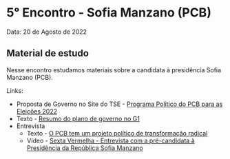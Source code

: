 # 5ᵒ Encontro - Sofia Manzano (PCB)

Data: 20 de Agosto de 2022

## Material de estudo

Nesse encontro estudamos materiais sobre a candidata à presidência Sofia Manzano (PCB).

Links:

- Proposta de Governo no Site do TSE - [Programa Político do PCB para as Eleições 2022](https://divulgacandcontas.tse.jus.br/candidaturas/oficial/2022/BR/BR/544/candidatos/890829/programa.pdf)
- Texto - [Resumo do plano de governo no G1](https://g1.globo.com/politica/eleicoes/2022/noticia/2022/08/01/programa-de-governo-presidenciavel-sofia-manzano-pcb.ghtml)
- Entrevista 
    - Texto - [O PCB tem um projeto político de transformação radical](https://pcb.org.br/portal2/28549)
    - Vídeo - [Sexta Vermelha - Entrevista com a pré-candidata à Presidência da República Sofia Manzano](https://youtu.be/ezAzTBJk-ps)